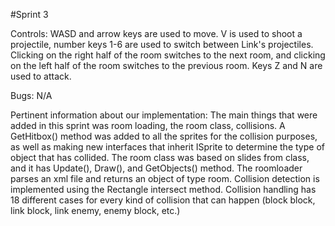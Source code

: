#Sprint 3

Controls: 
WASD and arrow keys are used to move. V is used to shoot a projectile, number keys 1-6 are used to switch between Link's projectiles.
Clicking on the right half of the room switches to the next room, and clicking on the left half of the room switches to the previous room.
Keys Z and N are used to attack. 

Bugs:
N/A

Pertinent information about our implementation:
The main things that were added in this sprint was room loading, the room class, collisions. 
A GetHitbox() method was added to all the sprites for the collision purposes, as well as making new interfaces that inherit ISprite
to determine the type of object that has collided. The room class was based on slides from class, and it has Update(),
Draw(), and GetObjects() method. The roomloader parses an xml file and returns an object of type room. Collision detection is 
implemented using the Rectangle intersect method. Collision handling has 18 different cases for every kind of collision
that can happen (block block, link block, link enemy, enemy block, etc.)






